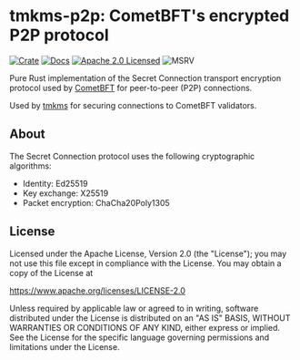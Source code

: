 # tmkms-p2p: CometBFT's encrypted P2P protocol

[![Crate][crate-image]][crate-link]
[![Docs][docs-image]][docs-link]
[![Apache 2.0 Licensed][license-image]][license-link]
![MSRV][rustc-image]

Pure Rust implementation of the Secret Connection transport encryption protocol used by
[CometBFT] for peer-to-peer (P2P) connections.

Used by [tmkms] for securing connections to CometBFT validators.

## About

The Secret Connection protocol uses the following cryptographic algorithms:

- Identity: Ed25519
- Key exchange: X25519
- Packet encryption: ChaCha20Poly1305

## License

Licensed under the Apache License, Version 2.0 (the "License");
you may not use this file except in compliance with the License.
You may obtain a copy of the License at

<https://www.apache.org/licenses/LICENSE-2.0>

Unless required by applicable law or agreed to in writing, software
distributed under the License is distributed on an "AS IS" BASIS,
WITHOUT WARRANTIES OR CONDITIONS OF ANY KIND, either express or implied.
See the License for the specific language governing permissions and
limitations under the License.

[//]: # (badges)

[crate-image]: https://img.shields.io/crates/v/tmkms-p2p.svg?logo=rust
[crate-link]: https://crates.io/crates/tmkms-p2p
[docs-image]: https://docs.rs/tmkms-p2p/badge.svg
[docs-link]: https://docs.rs/tmkms-p2p/
[license-image]: https://img.shields.io/badge/license-Apache2.0-blue.svg
[license-link]: https://github.com/iqlusioninc/tmkms/blob/main/LICENSE
[rustc-image]: https://img.shields.io/badge/rustc-1.85+-blue.svg

[//]: # (links)

[CometBFT]: https://cometbft.com/
[tmkms]: https://github.com/iqlusioninc/tmkms
